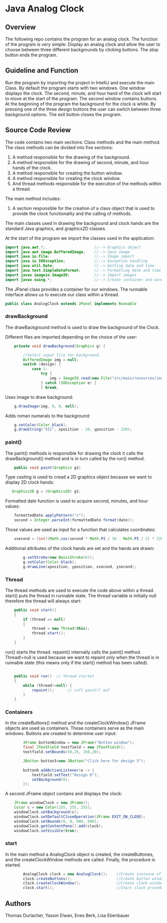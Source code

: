 # Java Analog Clock
## Overview
The following repo contains the program for an analog clock. The function of the program is very simple: Display an analog clock and allow the user to choose between three different backgrounds by clicking buttons. The stop button ends the program.

## Guideline and Function
Run the program by importing the project in IntelliJ and execute the main Class. By default the program starts with two windows. One window displays the clock. The second, minute, and hour hand of the clock will start to move at the start of the program. The second window contains buttons. At the beginning of the program the background for the clock is white. By pressing one of the three design buttons the user can switch between three background options. The exit button closes the program.

## Source Code Review
The code contains two main sections: Class methods and the main method. The class methods can be divided into five sections: 

1. A method responsible for the drawing of the background.
2. A method responsible for the drawing of second, minute, and hour hands of the clock.
3. A method responsible for creating the button window.
4. A method responsible for creating the clock window.
5. And thread methods responsible for the execution of the methods within a thread.

The main method includes:
1. A section responsible for the creation of a class object that is used to provide the clock functionality and the calling of methods.

The main classes used in drawing the background and clock hands are the standard Java graphics, and graphics2D classes.

At the start of the program we import the classes used in the application:
```java
import java.awt.*;                      //--> Graphics object
import java.awt.image.BufferedImage;    //--> Save image
import java.io.File;                    //--> Image import
import java.io.IOException;             //--> Exception handling
import java.util.Date;                  //--> Getting date and time
import java.text.SimpleDateFormat;      //--> Formatting date and time
import javax.imageio.ImageIO;           //--> Import images
import javax.swing.*;                   //--> Create container and windows
```

The JPanel class provides a container for our windows. The runnable interface allows us to execute our class within a thread.
```java
public class AnalogClock extends JPanel implements Runnable
```
### drawBackground

The drawBackground method is used to draw the background of the Clock. 

Different files are imported depending on the choice of the user:
```java
    private void drawBackground(Graphics g) {

        //Select input file for background.
        BufferedImage img = null;
        switch (design) {
            case 1:
                try {
                    img = ImageIO.read(new File("src/main/resources/image0.jpg"));
                } catch (IOException e) {
                } break;
```

Uses image to draw background:
```java
    g.drawImage(img, 0, 0, null);
```
Adds roman numerals to the background:
```java
    g.setColor(Color.black);
    g.drawString("XII", xposition - 20, yposition - 220);
```

### paint()

The paint() methods is responsible for drawing the clock it calls the drawBackground() method and is in turn called by the run() method.
```java
    public void paint(Graphics g1)
```

Type casting is used to cread a 2D graphics object because we want to display 2D clock hands:
```java
   Graphics2D g = (Graphics2D) g1;
```

Formatted date function is used to acquire second, minutes, and hour values:
```java
    formattedDate.applyPattern("s");
    second = Integer.parseInt(formattedDate.format(date));
```
Those values are used as input for a function that calculates coordinates:
```java
    xsecond = (int)(Math.cos(second * Math.PI / 30 - Math.PI / 2) * 220 + xposition);
```
Additional attributes of the clock hands are set and the hands are drawn:
```java
        g.setStroke(new BasicStroke(6)); 
        g.setColor(Color.black);
        g.drawLine(xposition, yposition, xsecond, ysecond);
```

### Thread

The thread methods are used to execute the code above within a thread. start() puts the thread in runnable state. The thread variable is initially null therefore the thread will always start: 
```java
    public void start()
    {
        if (thread == null)
        {
            thread = new Thread(this);
            thread.start();
        }
    }
```
run() starts the thread. repaint() internally calls the paint() method. Thread!=null is used because we want to repaint only when the thread is in runnable state (this means only if the start() method has been called).
```java

    public void run()  // thread startet
    {
        while (thread!=null) {
            repaint();      // ruft paint() auf
        }
    }

```

### Containers

In the createButtons() method and the createClockWindow() JFrame objects are used as containers. Those containers serve as the main windows.
Buttons are created to determine user input:
```java
        JFrame buttonWindow = new JFrame("Button window");
        final JTextField textfield = new JTextField();
        textfield.setBounds(50,25, 150,20);

        JButton button3=new JButton("Click here for design 3");
        
        button0.addActionListener(e -> {
            textfield.setText("Design 0");
            setBackground(0);
        });
 ```   
A second JFrame object contains and displays the clock:
```java
    JFrame windowClock = new JFrame();
    Color c = new Color(255, 255, 255);
    windowClock.setBackground(c);
    windowClock.setDefaultCloseOperation(JFrame.EXIT_ON_CLOSE);
    windowClock.setBounds(0, 0, 600, 600);
    windowClock.getContentPane().add(clock);
    windowClock.setVisible(true);
```
### start
In the main method a AnalogClock object is created, the createButtones, and the createClockWindow methods are called. Finally, the procedure is started.
```java
        AnalogClock clock = new AnalogClock();    //Create instance of the class AnalogClock
        clock.createButtons();                    //Create button window
        clock.createClockWindow();                //Create clock window
        clock.start();                            //Start clock procedure
```

## Authors
Thomas Durlacher, Yassin Elwan, Enes Berk, Lisa Ebenbauer
